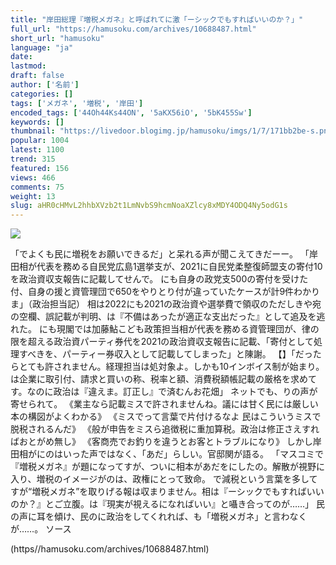 ```yaml
---
title: "岸田総理『増税メガネ』と呼ばれてに激「ーシックでもすればいいのか？」"
full_url: "https://hamusoku.com/archives/10688487.html"
short_url: "hamusoku"
language: "ja"
date: 
lastmod: 
draft: false
author: ['名前']
categories: []
tags: ['メガネ', '増税', '岸田']
encoded_tags: ['44Oh44Ks44ON', '5aKX56iO', '5bK455Sw']
keywords: []
thumbnail: "https://livedoor.blogimg.jp/hamusoku/imgs/1/7/171bb2be-s.png"
popular: 1004
latest: 1100
trend: 315
featured: 156
views: 466
comments: 75
weight: 13
slug: aHR0cHMvL2hhbXVzb2t1LmNvbS9hcmNoaXZlcy8xMDY4ODQ4Ny5odG1s
---
```


![](https://livedoor.blogimg.jp/hamusoku/imgs/1/7/171bb2be-s.png)

 「でよくも民に増税をお願いできるだ」と呆れる声が聞こえてきだーー。 「岸田相が代表を務める自民党広島1選挙支が、2021に自民党柔整復師盟支の寄付10を政治資収支報告に記載してせんで。 にも自身の政党支500の寄付を受けた付、自身の援と資管理団で650をやりとり付が違っていたケースが計9件わかりま」（政治担当記） 相は2022にも2021の政治資や選挙費で領収のただしきや宛の空欄、誤記載が判明、は『不備はあったが適正な支出だった』として追及を逃れた。 にも現閣では加藤鮎こども政策担当相が代表を務める資管理団が、律の限を超える政治資パーティ券代を2021の政治資収支報告に記載、「寄付として処理すべきを、パーティー券収入として記載してしまった」と陳謝。 【】「だったらとても許されません。経理担当は処対象よ。しかも10インボイス制が始まり。は企業に取引付、請求と買いの称、税率と額、消費税額帳記載の厳格を求めてす。なのに政治は『違えま。訂正し』で済むんお花畑」 ネットでも、りの声が寄せられて。 《業主なら記載ミスで許されませんね。議には甘く民には厳しい本の構図がよくわかる》 《ミスでって言葉で片付けるなよ 民はこういうミスで脱税されるんだ》 《般が申告をミスら追徴税に重加算税。政治は修正さえすればおとがめ無し》 《客商売でお釣りを違うとお客とトラブルになり》 しかし岸田相がにのはいった声ではなく、「あだ」らしい。官邸関が語る。 「マスコミで『増税メガネ』が題になってすが、ついに相本があだをにしたの。解散が視野に入り、増税のイメージがのは、政権にとって致命。 で減税という言葉を多してすが“増税メガネ”を取りげる報は収まりません。相は『ーシックでもすればいいのか？』とご立腹。は『現実が視えるになればいい』と囁き合ってのが……」 民の声に耳を傾け、民のに政治をしてくれれば、も「増税メガネ」と言わなくが……。 ソース 

(https//hamusoku.com/archives/10688487.html)
